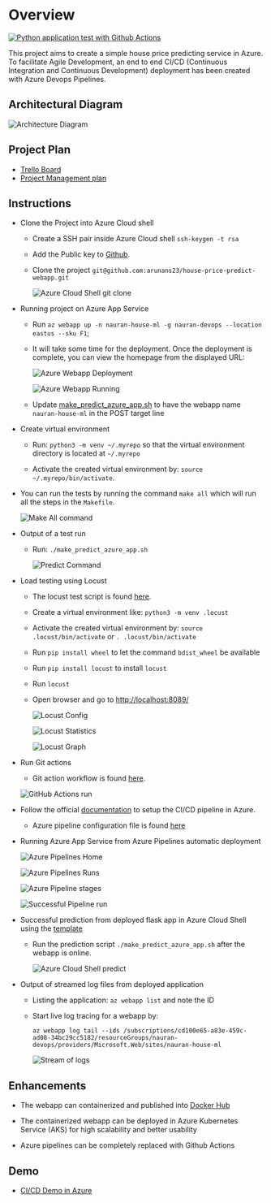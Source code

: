 # Overview

[![Python application test with Github Actions](https://github.com/arunans23/house-price-predict-webapp/actions/workflows/pythonapp.yml/badge.svg)](https://github.com/arunans23/house-price-predict-webapp/actions/workflows/pythonapp.yml) 

This project aims to create a simple house price predicting service in Azure. To facilitate Agile Development, an end to end CI/CD (Continuous Integration and Continuous Development) deployment has been created with Azure Devops Pipelines.

## Architectural Diagram
![Architecture Diagram](./images/azure-cicd.png)

## Project Plan

* [Trello Board](https://trello.com/b/q6d0VH5i/house-price-predict-ml-project)
* [Project Management plan](https://github.com/arunans23/house-price-predict-webapp/blob/main/ml-project-management-Q3-2021.xlsx)

## Instructions

* Clone the Project into Azure Cloud shell

    * Create a SSH pair inside Azure Cloud shell `ssh-keygen -t rsa`

    * Add the Public key to [Github](https://docs.github.com/en/github/authenticating-to-github/connecting-to-github-with-ssh/adding-a-new-ssh-key-to-your-github-account).

    * Clone the project `git@github.com:arunans23/house-price-predict-webapp.git`

        ![Azure Cloud Shell git clone](./images/clone-project.png)

* Running project on Azure App Service

    * Run `az webapp up -n nauran-house-ml -g nauran-devops --location eastus --sku F1`;

    * It will take some time for the deployment. Once the deployment is complete, you can view the homepage from the displayed URL:

        ![Azure Webapp Deployment](./images/webapp-deploy.png)

        ![Azure Webapp Running](./images/webapp-running.png)

    * Update [make_predict_azure_app.sh](make_predict_azure_app.sh) to have the webapp name `nauran-house-ml` in the POST target line

* Create virtual environment

    * Run: `python3 -m venv ~/.myrepo` so that the virtual environment directory is located at `~/.myrepo`

    * Activate the created virtual environment by: `source ~/.myrepo/bin/activate`.

* You can run the tests by running the command `make all` which will run all the steps in the `Makefile`.

    ![Make All command](./images/run-make-command.png)

* Output of a test run

    * Run: `./make_predict_azure_app.sh`

        ![Predict Command](./images/predict-command.png)

* Load testing using Locust

    * The locust test script is found [here](./locustfile.py).

    * Create a virtual environment like: `python3 -m venv .locust`

    * Activate the created virtual environment by: `source .locust/bin/activate` or `. .locust/bin/activate`

    * Run `pip install wheel` to let the command `bdist_wheel` be available

    * Run `pip install locust` to install `locust`

    * Run `locust`

    * Open browser and go to [http://localhost:8089/](http://localhost:8089/)

        ![Locust Config](./images/locust-config.png)

        ![Locust Statistics](./images/locust-stats.png)

        ![Locust Graph](./images/locust-charts.png)

* Run Git actions

    * Git action workflow is found [here](https://github.com/arunans23/house-price-predict-webapp/blob/main/.github/workflows/pythonapp.yml).

    ![GitHub Actions run](./images/github-actions-run.png)

* Follow the official [documentation](https://docs.microsoft.com/en-us/azure/devops/pipelines/ecosystems/python-webapp?view=azure-devops) to setup the CI/CD pipeline in Azure.

    * Azure pipeline configuration file is found [here](./azure-pipelines.yml)

* Running Azure App Service from Azure Pipelines automatic deployment

    ![Azure Pipelines Home](./images/pipeline-home.png)

    ![Azure Pipelines Runs](./images/pipeline-run.png)

    ![Azure Pipeline stages](./images/pipeline-stages.png)

    ![Successful Pipeline run](./images/successful-pipeline-run.png)

* Successful prediction from deployed flask app in Azure Cloud Shell using the [template](./make_predict_azure_app.sh)

    * Run the prediction script `./make_predict_azure_app.sh` after the webapp is online.

        ![Azure Cloud Shell predict](./images/predict-command.png)

* Output of streamed log files from deployed application

    * Listing the application: `az webapp list` and note the ID

    * Start live log tracing for a webapp by:

        `az webapp log tail --ids /subscriptions/cd100e65-a83e-459c-ad08-34bc29cc5182/resourceGroups/nauran-devops/providers/Microsoft.Web/sites/nauran-house-ml`

        ![Stream of logs](./images/stream-of-logs.png)

## Enhancements

* The webapp can containerized and published into [Docker Hub](https://hub.docker.com/)

* The containerized webapp can be deployed in Azure Kubernetes Service (AKS) for high scalability and better usability

* Azure pipelines can be completely replaced with Github Actions

## Demo 

* [CI/CD Demo in Azure](https://youtu.be/R0suGQ-PNBI)

